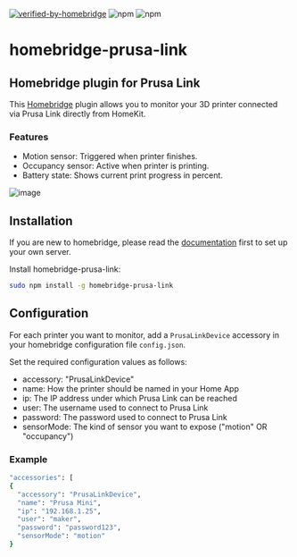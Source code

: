 [![verified-by-homebridge](https://badgen.net/badge/homebridge/verified/purple)](https://github.com/homebridge/homebridge/wiki/Verified-Plugins)
![npm](https://img.shields.io/npm/v/homebridge-prusa-link)
![npm](https://img.shields.io/npm/dt/homebridge-prusa-link)

# homebridge-prusa-link

## Homebridge plugin for Prusa Link

This [Homebridge](https://github.com/homebridge/homebridge) plugin allows you to monitor your 3D printer connected via Prusa Link directly from HomeKit.

### Features
* Motion sensor: Triggered when printer finishes.
* Occupancy sensor: Active when printer is printing.
* Battery state: Shows current print progress in percent.

![image](https://user-images.githubusercontent.com/52078523/183643597-d88ae5ba-5a06-4d70-9f89-fadc638ef1a7.png)

## Installation

If you are new to homebridge, please read the [documentation](https://github.com/homebridge/homebridge) first to set up your own server.

Install homebridge-prusa-link:
```sh
sudo npm install -g homebridge-prusa-link
```

## Configuration

For each printer you want to monitor, add a `PrusaLinkDevice` accessory in your homebridge configuration file `config.json`.

Set the required configuration values as follows:
* accessory: "PrusaLinkDevice"
* name: How the printer should be named in your Home App
* ip: The IP address under which Prusa Link can be reached
* user: The username used to connect to Prusa Link
* password: The password used to connect to Prusa Link
* sensorMode: The kind of sensor you want to expose ("motion" OR "occupancy")

### Example
```sh
"accessories": [
{
  "accessory": "PrusaLinkDevice",
  "name": "Prusa Mini",
  "ip": "192.168.1.25",
  "user": "maker",
  "password": "password123",
  "sensorMode": "motion"
}
```
